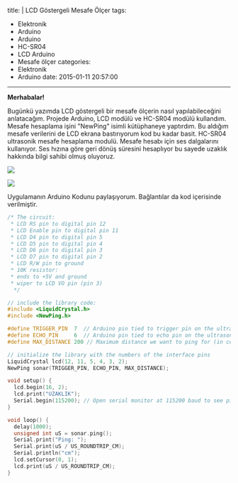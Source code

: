 title: |
  LCD Göstergeli Mesafe Ölçer
tags:
  - Elektronik
  - Arduino
  - Arduino
  - HC-SR04
  - LCD Arduino
  - Mesafe ölçer
categories:
  - Elektronik
  - Arduino
date: 2015-01-11 20:57:00
---
**Merhabalar!**

Bugünkü yazımda LCD göstergeli bir mesafe ölçerin nasıl yapılabileceğini anlatacağım. Projede Arduino, LCD modülü ve HC-SR04 modülü kullandım. Mesafe hesaplama işini "NewPing" isimli kütüphaneye yaptırdım. Bu aldığım mesafe verilerini de LCD ekrana bastırıyorum kod bu kadar basit. HC-SR04 ultrasonik mesafe hesaplama modulü. Mesafe hesabı için ses dalgalarını kullanıyor. Ses hızına göre geri dönüş süresini hesaplıyor bu sayede uzaklık hakkında bilgi sahibi olmuş oluyoruz.

![](https://2.bp.blogspot.com/-imW1-EwFBzI/VLK22y3CYhI/AAAAAAAAGjE/IiK8R_IY9rM/s1600/IMG_20150111_183709.jpg)

![](https://3.bp.blogspot.com/-QmoDFE2QbYc/VLK23M3z7hI/AAAAAAAAGjI/q0U5KHUuEiU/s1600/IMG_20150111_183748.jpg)


Uygulamanın Arduino Kodunu paylaşıyorum. Bağlantılar da kod içerisinde verilmiştir.

```cpp
/* The circuit:
 * LCD RS pin to digital pin 12
 * LCD Enable pin to digital pin 11
 * LCD D4 pin to digital pin 5
 * LCD D5 pin to digital pin 4
 * LCD D6 pin to digital pin 3
 * LCD D7 pin to digital pin 2
 * LCD R/W pin to ground
 * 10K resistor:
 * ends to +5V and ground
 * wiper to LCD VO pin (pin 3)
  */

// include the library code:
#include <LiquidCrystal.h>
#include <NewPing.h>

#define TRIGGER_PIN  7  // Arduino pin tied to trigger pin on the ultrasonic sensor.
#define ECHO_PIN     6  // Arduino pin tied to echo pin on the ultrasonic sensor.
#define MAX_DISTANCE 200 // Maximum distance we want to ping for (in centimeters). Maximum sensor distance is rated at 400-500cm.

// initialize the library with the numbers of the interface pins
LiquidCrystal lcd(12, 11, 5, 4, 3, 2);
NewPing sonar(TRIGGER_PIN, ECHO_PIN, MAX_DISTANCE);

void setup() {
  lcd.begin(16, 2);
  lcd.print("UZAKLIK");
  Serial.begin(115200); // Open serial monitor at 115200 baud to see ping results.
}

void loop() {
  delay(1000);
  unsigned int uS = sonar.ping();
  Serial.print("Ping: ");
  Serial.print(uS / US_ROUNDTRIP_CM);
  Serial.println("cm");
  lcd.setCursor(0, 1);
  lcd.print(uS / US_ROUNDTRIP_CM);
}
```